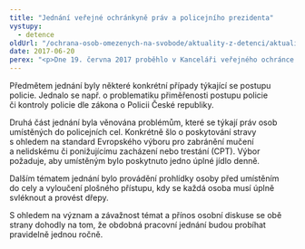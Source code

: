 ```yaml
---
title: "Jednání veřejné ochránkyně práv a policejního prezidenta"
vystupy:
  - detence
oldUrl: "/ochrana-osob-omezenych-na-svobode/aktuality-z-detenci/aktuality-z-detenci-2017/jednani-verejne-ochrankyne-prav-a-policejniho-prezidenta/"
date: 2017-06-20
perex: "<p>Dne 19. června 2017 proběhlo v Kanceláři veřejného ochránce práv v Brně pracovní jednání veřejné ochránkyně práv Mgr. Anny Šabatové, Ph. D. a policejního prezidenta genmjr. Mgr. Bc. Tomáše Tuhého. Jednání se účastnili také pracovníci odboru vnitřní kontroly Policejního prezidia České republiky a pracovníci oddělení dohledu nad omezováním osobní svobody a oddělení veřejného pořádku Kanceláře veřejného ochránce práv.</p>"
---
```


<!-- imported from the old website -->

<p>Předmětem jednání byly některé konkrétní případy týkající se postupu policie. Jednalo se např. o problematiku přiměřenosti postupu policie či kontroly policie dle zákona o Policii České republiky. </p> <p>Druhá část jednání byla věnována problémům, které se týkají práv osob umístěných do policejních cel. Konkrétně šlo o poskytování stravy s ohledem na standard Evropského výboru pro zabránění mučení a nelidskému či ponižujícímu zacházení nebo trestání (CPT). Výbor požaduje, aby umístěným bylo poskytnuto jedno úplné jídlo denně. </p> <p>Dalším tématem jednání bylo provádění prohlídky osoby před umístěním do cely a vyloučení plošného přístupu, kdy se každá osoba musí úplně svléknout a provést dřepy. </p><p> S ohledem na význam a závažnost témat a přínos osobní diskuse se obě strany dohodly na tom, že obdobná pracovní jednání budou probíhat pravidelně jednou ročně.</p>
